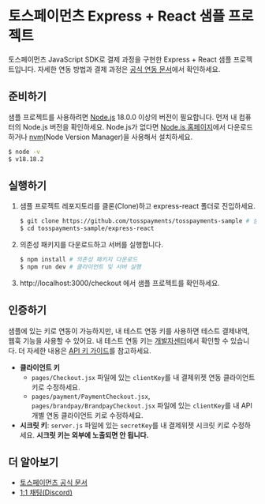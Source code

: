 # 토스페이먼츠 Express + React 샘플 프로젝트

토스페이먼츠 JavaScript SDK로 결제 과정을 구현한 Express + React 샘플 프로젝트입니다. 자세한 연동 방법과 결제 과정은 [공식 연동 문서](https://docs.tosspayments.com/guides/v2/get-started)에서 확인하세요.

## 준비하기

샘플 프로젝트를 사용하려면 [Node.js](https://nodejs.org/ko/) 18.0.0 이상의 버전이 필요합니다. 먼저 내 컴퓨터의 Node.js 버전을 확인하세요. Node.js가 없다면 [Node.js 홈페이지](https://nodejs.org/ko/download/)에서 다운로드하거나 [nvm](https://github.com/nvm-sh/nvm#about)(Node Version Manager)을 사용해서 설치하세요.

```sh
$ node -v
$ v18.18.2
```

## 실행하기

1. 샘플 프로젝트 레포지토리를 클론(Clone)하고 express-react 폴더로 진입하세요.

   ```sh
   $ git clone https://github.com/tosspayments/tosspayments-sample # 샘플 프로젝트 클론
   $ cd tosspayments-sample/express-react
   ```

2. 의존성 패키지를 다운로드하고 서버를 실행합니다.

   ```sh
   $ npm install # 의존성 패키지 다운로드
   $ npm run dev # 클라이언트 및 서버 실행
   ```

3. http://localhost:3000/checkout 에서 샘플 프로젝트를 확인하세요.

## 인증하기

샘플에 있는 키로 연동이 가능하지만, 내 테스트 연동 키를 사용하면 테스트 결제내역, 웹훅 기능을 사용할 수 있어요. 내 테스트 연동 키는 [개발자센터](https://developers.tosspayments.com/my/api-keys)에서 확인할 수 있습니다. 더 자세한 내용은 [API 키 가이드](https://docs.tosspayments.com/reference/using-api/api-keys)를 참고하세요.

- **클라이언트 키**
  - `pages/Checkout.jsx` 파일에 있는 `clientKey`를 내 결제위젯 연동 클라이언트 키로 수정하세요.
  - `pages/payment/PaymentCheckout.jsx`, `pages/brandpay/BrandpayCheckout.jsx` 파일에 있는 `clientKey`를 내 API 개별 연동 클라이언트 키로 수정하세요.
- **시크릿 키**: `server.js` 파일에 있는 `secretKey`를 내 결제위젯 시크릿 키로 수정하세요. **시크릿 키는 외부에 노출되면 안 됩니다.**

## 더 알아보기

- [토스페이먼츠 공식 문서](https://docs.tosspayments.com/guides/v2/get-started)
- [1:1 채팅(Discord)](https://discord.com/invite/VdkfJnknD9)
